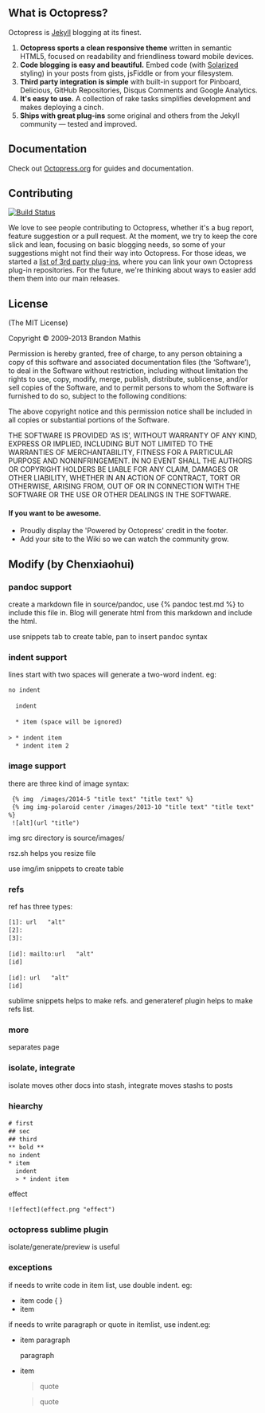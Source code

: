 ## What is Octopress?

Octopress is [Jekyll](https://github.com/mojombo/jekyll) blogging at its finest.

1. **Octopress sports a clean responsive theme** written in semantic HTML5, focused on readability and friendliness toward mobile devices.
2. **Code blogging is easy and beautiful.** Embed code (with [Solarized](http://ethanschoonover.com/solarized) styling) in your posts from gists, jsFiddle or from your filesystem.
3. **Third party integration is simple** with built-in support for Pinboard, Delicious, GitHub Repositories, Disqus Comments and Google Analytics.
4. **It's easy to use.** A collection of rake tasks simplifies development and makes deploying a cinch.
5. **Ships with great plug-ins** some original and others from the Jekyll community &mdash; tested and improved.


## Documentation

Check out [Octopress.org](http://octopress.org/docs) for guides and documentation.


## Contributing

[![Build Status](https://travis-ci.org/imathis/octopress.png?branch=master)](https://travis-ci.org/imathis/octopress)

We love to see people contributing to Octopress, whether it's a bug report, feature suggestion or a pull request. At the moment, we try to keep the core slick and lean, focusing on basic blogging needs, so some of your suggestions might not find their way into Octopress. For those ideas, we started a [list of 3rd party plug-ins](https://github.com/imathis/octopress/wiki/3rd-party-plugins), where you can link your own Octopress plug-in repositories. For the future, we're thinking about ways to easier add them them into our main releases.


## License
(The MIT License)

Copyright © 2009-2013 Brandon Mathis

Permission is hereby granted, free of charge, to any person obtaining a copy of this software and associated documentation files (the ‘Software’), to deal in the Software without restriction, including without limitation the rights to use, copy, modify, merge, publish, distribute, sublicense, and/or sell copies of the Software, and to permit persons to whom the Software is furnished to do so, subject to the following conditions:

The above copyright notice and this permission notice shall be included in all copies or substantial portions of the Software.

THE SOFTWARE IS PROVIDED ‘AS IS’, WITHOUT WARRANTY OF ANY KIND, EXPRESS OR IMPLIED, INCLUDING BUT NOT LIMITED TO THE WARRANTIES OF MERCHANTABILITY, FITNESS FOR A PARTICULAR PURPOSE AND NONINFRINGEMENT. IN NO EVENT SHALL THE AUTHORS OR COPYRIGHT HOLDERS BE LIABLE FOR ANY CLAIM, DAMAGES OR OTHER LIABILITY, WHETHER IN AN ACTION OF CONTRACT, TORT OR OTHERWISE, ARISING FROM, OUT OF OR IN CONNECTION WITH THE SOFTWARE OR THE USE OR OTHER DEALINGS IN THE SOFTWARE.


#### If you want to be awesome.
- Proudly display the 'Powered by Octopress' credit in the footer.
- Add your site to the Wiki so we can watch the community grow.


##  Modify (by Chenxiaohui)

### pandoc support

create a markdown file in source/pandoc, use {% pandoc test.md %} to include this file in. Blog will generate html from this markdown and include the html.

use snippets tab to create table, pan to insert pandoc syntax

### indent support

lines start with two spaces will generate a two-word indent. eg:

    no indent

      indent

      * item (space will be ignored)

    > * indent item
      * indent item 2

### image support

there are three kind of image syntax:

     {% img  /images/2014-5 "title text" "title text" %}
     {% img img-polaroid center /images/2013-10 "title text" "title text" %}
     ![alt](url "title")

img src directory is source/images/

rsz.sh helps you  resize file

use img/im snippets to create table

### refs

ref has three types:

    [1]: url   "alt"
    [2]:
    [3]:

    [id]: mailto:url   "alt"
    [id]

    [id]: url   "alt"
    [id]

sublime snippets helps to make refs. and generateref plugin helps to make refs list.


### more

<!--more--> separates page


### isolate, integrate

isolate moves other docs into stash, integrate moves stashs to posts


### hiearchy

    # first
    ## sec
    ## third
    ** bold **
    no indent
    * item
      indent
      > * indent item

effect

    ![effect](effect.png "effect")


### octopress sublime plugin

isolate/generate/preview is useful

### exceptions

if needs to write code in item list, use double indent. eg:

* item
        code
        {
        }
* item

if needs to write paragraph or quote in itemlist, use indent.eg:
* item
    paragraph

    paragraph

* item
    > quote

    > quote
